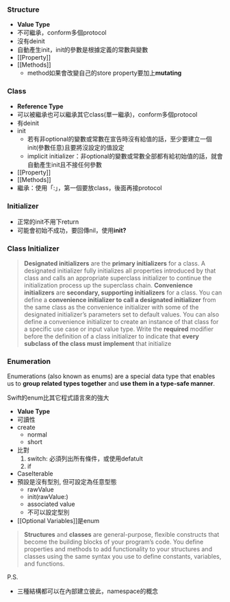 ### Structure
- **Value Type**
- 不可繼承，conform多個protocol
- 沒有deinit
- 自動產生init，init的參數是根據定義的常數與變數
- [[Property]]
- [[Methods]]
	- method如果會改變自己的store property要加上**mutating**

### Class
- **Reference Type**
- 可以被繼承也可以繼承其它class(單一繼承)，conform多個protocol
- 有deinit
- init
	- 若有非optional的變數或常數在宣告時沒有給值的話，至少要建立一個init(參數任意)且要將沒設定的值設定
	- implicit initializer：非optional的變數或常數全部都有給初始值的話，就會自動產生init且不接任何參數
- [[Property]]
- [[Methods]]
- 繼承：使用「:」，第一個要放class，後面再接protocol

### Initializer
- 正常的init不用下return
- 可能會初始不成功，要回傳nil，使用**init?**

### Class Initializer
> **Designated initializers** are the **primary initializers** for a class. A designated initializer fully initializes all properties introduced by that class and calls an appropriate superclass initializer to continue the initialization process up the superclass chain.
> **Convenience initializers** are **secondary, supporting initializers** for a class. You can define a **convenience initializer to call a designated initializer** from the same class as the convenience initializer with some of the designated initializer’s parameters set to default values. You can also define a convenience initializer to create an instance of that class for a specific use case or input value type.
> Write the **required** modifier before the definition of a class initializer to indicate that **every subclass of the class must implement** that initialize

### Enumeration
Enumerations (also known as enums) are a special data type that enables us to **group related types together** and **use them in a type-safe manner**.

Swift的enum比其它程式語言來的強大
- **Value Type**
- 可讀性
- create
	- normal
	- short
- 比對
	1. switch: 必須列出所有條件，或使用defatult
	2. if
- CaseIterable
- 預設是沒有型別, 但可設定為任意型態
	- rawValue
	- init(rawValue:)
	- associated value
	- 不可以設定型別
- [[Optional Variables]]是enum

> **Structures** and **classes** are general-purpose, flexible constructs that become the building blocks of your program’s code. You define properties and methods to add functionality to your structures and classes using the same syntax you use to define constants, variables, and functions.

P.S. 
- 三種結構都可以在內部建立彼此，namespace的概念
